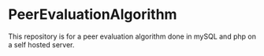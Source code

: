 # PeerEvaluationAlgorithm
This repository is for a peer evaluation algorithm done in mySQL and php on a self hosted server.
